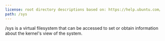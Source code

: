 ```yaml
---
license: root directory descriptions based on: https://help.ubuntu.com/community/LinuxFilesystemTreeOverview originally created by contributors to the Ubuntu documentation wiki and the Filesystem Hierarchy Standard 2.3 created by Filesystem Hierarchy Standard Group.
path: /sys
---
```


/sys is a virtual filesystem that can be accessed to set or obtain information about the kernel's view of the system.